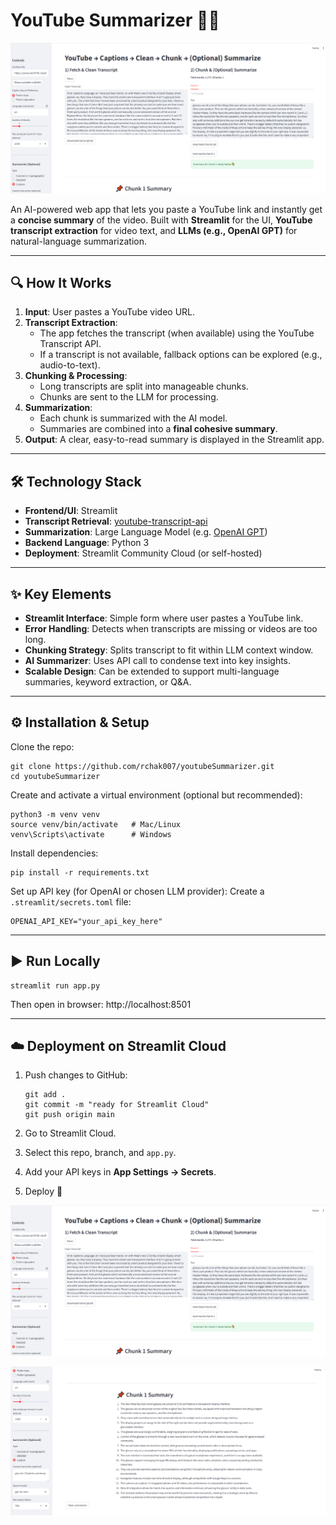 # YouTube Summarizer 🎥📝



![image-20250919105609282](./Images/image-20250919105609282.png)



An AI-powered web app that lets you paste a YouTube link and instantly get a **concise summary** of the video.
 Built with **Streamlit** for the UI, **YouTube transcript extraction** for video text, and **LLMs (e.g., OpenAI GPT)** for natural-language summarization.

------

## 🔍 How It Works

1. **Input**: User pastes a YouTube video URL.
2. **Transcript Extraction**:
   - The app fetches the transcript (when available) using the YouTube Transcript API.
   - If a transcript is not available, fallback options can be explored (e.g., audio-to-text).
3. **Chunking & Processing**:
   - Long transcripts are split into manageable chunks.
   - Chunks are sent to the LLM for processing.
4. **Summarization**:
   - Each chunk is summarized with the AI model.
   - Summaries are combined into a **final cohesive summary**.
5. **Output**: A clear, easy-to-read summary is displayed in the Streamlit app.

------

## 🛠️ Technology Stack

- **Frontend/UI**: Streamlit
- **Transcript Retrieval**: [youtube-transcript-api](https://pypi.org/project/youtube-transcript-api/)
- **Summarization**: Large Language Model (e.g. [OpenAI GPT](https://platform.openai.com/))
- **Backend Language**: Python 3
- **Deployment**: Streamlit Community Cloud (or self-hosted)

------

## ✨ Key Elements

- **Streamlit Interface**: Simple form where user pastes a YouTube link.
- **Error Handling**: Detects when transcripts are missing or videos are too long.
- **Chunking Strategy**: Splits transcript to fit within LLM context window.
- **AI Summarizer**: Uses API call to condense text into key insights.
- **Scalable Design**: Can be extended to support multi-language summaries, keyword extraction, or Q&A.

------

## ⚙️ Installation & Setup

Clone the repo:

```
git clone https://github.com/rchak007/youtubeSummarizer.git
cd youtubeSummarizer
```

Create and activate a virtual environment (optional but recommended):

```
python3 -m venv venv
source venv/bin/activate   # Mac/Linux
venv\Scripts\activate      # Windows
```

Install dependencies:

```
pip install -r requirements.txt
```

Set up API key (for OpenAI or chosen LLM provider):
 Create a `.streamlit/secrets.toml` file:

```
OPENAI_API_KEY="your_api_key_here"
```

------

## ▶️ Run Locally

```
streamlit run app.py
```

Then open in browser: http://localhost:8501

------

## ☁️ Deployment on Streamlit Cloud

1. Push changes to GitHub:

   ```
   git add .
   git commit -m "ready for Streamlit Cloud"
   git push origin main
   ```

2. Go to Streamlit Cloud.

3. Select this repo, branch, and `app.py`.

4. Add your API keys in **App Settings → Secrets**.

5. Deploy 🚀





![image-20250919105609282](./Images/image-20250919105609282.png)



![image-20250919105630652](./Images/image-20250919105630652.png)









